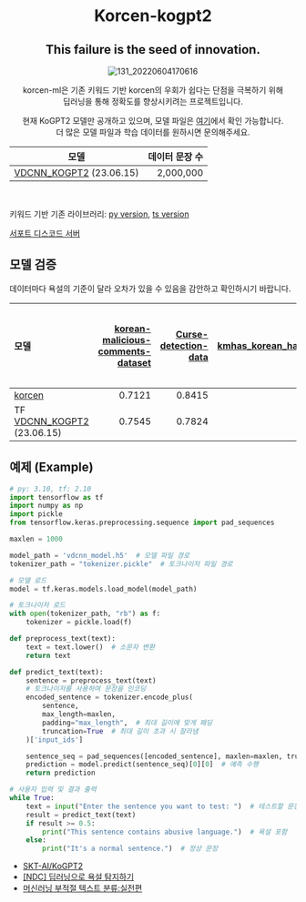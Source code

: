 <div align="center">
  <h1>Korcen-kogpt2</h1>
  <h2>This failure is the seed of innovation.</h2>
</div>

<p align="center">
  <img src="https://user-images.githubusercontent.com/85154556/171998341-9a7439c8-122f-4a9f-beb6-0e0b3aad05ed.png" alt="131_20220604170616">
</p>

<p align="center">
  korcen-ml은 기존 키워드 기반 korcen의 우회가 쉽다는 단점을 극복하기 위해<br>
  딥러닝을 통해 정확도를 향상시키려는 프로젝트입니다.
</p>

<p align="center">
  현재 KoGPT2 모델만 공개하고 있으며, 모델 파일은 <a href="https://github.com/KR-korcen/korcen-ml/tree/main/model">여기</a>에서 확인 가능합니다.<br>
  더 많은 모델 파일과 학습 데이터를 원하시면 문의해주세요.
</p>

<div align="center">

| 모델                    | 데이터 문장 수 |
| ---------------------- | -------------: |
| [VDCNN_KOGPT2](https://github.com/KR-korcen/korcen-ml/tree/main/model) (23.06.15) |     2,000,000 |


</div>

<br>

키워드 기반 기존 라이브러리:  [py version](https://github.com/KR-korcen/korcen), [ts version](https://github.com/KR-korcen/korcen.ts)

[서포트 디스코드 서버](https://discord.gg/wyTU3ZQBPE)

## 모델 검증

<p>
  데이터마다 욕설의 기준이 달라 오차가 있을 수 있음을 감안하고 확인하시기 바랍니다.
</p>

<div align="center">

| 모델                                                       | [korean-malicious-comments-dataset](https://github.com/ZIZUN/korean-malicious-comments-dataset) | [Curse-detection-data](https://github.com/2runo/Curse-detection-data) | [kmhas_korean_hate_speech](https://huggingface.co/datasets/jeanlee/kmhas_korean_hate_speech) | [Korean Extremist Website Womad Hate Speech Data](https://www.kaggle.com/datasets/captainnemo9292/korean-extremist-website-womad-hate-speech-data/data) | [LGBT-targeted HateSpeech Comments Dataset (Korean)](https://www.kaggle.com/datasets/junbumlee/lgbt-hatespeech-comments-at-naver-news-korean) |
| :--------------------------------------------------------- | ----------------------------------------------------------------------------------------------: | ---------------------------------------------------------------------------------------: | -------------------------------------------------------------------------------------------------: | ---------------------------------------------------------------------------------------------------------------------------------: | -------------------------------------------------------------------------------------------------------------------------------: |
| [korcen](https://github.com/KR-korcen/korcen)             |                                                                                             0.7121 |                                                                                              0.8415 |                                                                                                   0.6800 |                                                                                                                                   0.6305 |                                                                                                                               0.4479 |
| TF [VDCNN_KOGPT2](https://github.com/KR-korcen/korcen-ml/tree/main/model) (23.06.15) |                                                                                             0.7545 |                                                                                              0.7824 |                                                                                                          |                                                                                                                                   0.7055 |                                                                                                                               0.6875 |
</div>

## 예제 (Example)

```python
# py: 3.10, tf: 2.10
import tensorflow as tf
import numpy as np
import pickle
from tensorflow.keras.preprocessing.sequence import pad_sequences

maxlen = 1000

model_path = 'vdcnn_model.h5'  # 모델 파일 경로
tokenizer_path = "tokenizer.pickle"  # 토크나이저 파일 경로

# 모델 로드
model = tf.keras.models.load_model(model_path)

# 토크나이저 로드
with open(tokenizer_path, "rb") as f:
    tokenizer = pickle.load(f)

def preprocess_text(text):
    text = text.lower()  # 소문자 변환
    return text

def predict_text(text):
    sentence = preprocess_text(text)
    # 토크나이저를 사용하여 문장을 인코딩
    encoded_sentence = tokenizer.encode_plus(
        sentence,
        max_length=maxlen,
        padding="max_length",  # 최대 길이에 맞게 패딩
        truncation=True  # 최대 길이 초과 시 잘라냄
    )['input_ids']

    sentence_seq = pad_sequences([encoded_sentence], maxlen=maxlen, truncating="post")
    prediction = model.predict(sentence_seq)[0][0]  # 예측 수행
    return prediction

# 사용자 입력 및 결과 출력
while True:
    text = input("Enter the sentence you want to test: ")  # 테스트할 문장 입력
    result = predict_text(text)
    if result >= 0.5:
        print("This sentence contains abusive language.")  # 욕설 포함
    else:
        print("It's a normal sentence.")  # 정상 문장
```

- [SKT-AI/KoGPT2](https://github.com/SKT-AI/KoGPT2)
- [[NDC] 딥러닝으로 욕설 탐지하기](https://youtu.be/K4nU7yXy7R8)
- [머신러닝 부적절 텍스트 분류:실전편](https://medium.com/watcha/%EB%A8%B8%EC%8B%A0%EB%9F%AC%EB%8B%9D-%EB%B6%80%EC%A0%81%EC%A0%88-%ED%85%8D%EC%8A%A4%ED%8A%B8-%EB%B6%84%EB%A5%98-%EC%8B%A4%EC%A0%84%ED%8E%B8-57587ecfae78)
